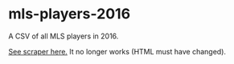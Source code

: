 # mls-players-2016

A CSV of all MLS players in 2016.

[See scraper here.](https://github.com/macloo/web-scraper-steps) It no longer works (HTML must have changed).
